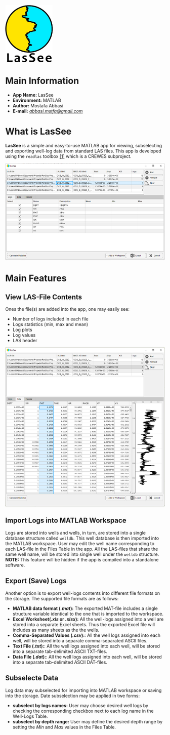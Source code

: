 <img src="Docs/Assets/LasSee_medium.png" width="150">

# Main Information
- **App Name:**    LasSee
- **Environment:**    MATLAB
- **Author:**    Mostafa Abbasi
- **E-mail:**    [*abbasi.mstfa@gmail.com*](abbasi.mstfa@gmail.com)


# What is LasSee
**LasSee** is a simple and easy-to-use MATLAB app for viewing, subselecting and exporting well-log data from standard LAS files. This app is developed using the `readlas` toolbox [[1]](https://www.crewes.org/Documents/ResearchReports/2013/CRR201331.pdf) which is a CREWES subproject.

![Main GUI of the app](Docs/Assets/LasSee%20GUI.png)

# Main Features
## View LAS-File Contents
Ones the file(s) are added into the app, one may easily see:
- Number of logs included in each file
- Logs statistics (min, max and mean)
- Log plots
- Log values
- LAS header

![Log Plot](Docs/Assets/LasSee%20GUI-Logplot.png)


## Import Logs into MATLAB Workspace
Logs are stored into wells and wells, in turn, are stored into a single database structure called `welldb`. This well database is then imported into the MATLAB workspace. User may edit the well name corresponding to each LAS-file in the Files Table in the app. All the LAS-files that share the same well name, will be stored into single well under the `welldb` structure.
**NOTE:** This feature will be hidden if the app is compiled into a standalone software.

## Export (Save) Logs 
Another option is to export well-logs contents into different file formats on the storage. The supported file formats are as follows:
- **MATLAB data format (*.mat*):** The exported MAT-file includes a single structure variable identical to the one that is imported to the workspace. 
- **Excel Worksheet(*.xls* or *.xlsx*):** All the well-logs assigned into a well are stored into a separate Excel sheets. Thus the exported Excel file will includes as many sheets as the the wells.
- **Comma-Separated Values (*.csv*):**: All the well logs assigned into each well, will be stored into a separate comma-separated ASCII files.
- **Text File (*.txt*):**: All the well logs assigned into each well, will be stored into a separate tab-delimited ASCII TXT-files. 
- **Data File (*.dat*):**: All the well logs assigned into each well, will be stored into a separate tab-delimited ASCII DAT-files. 

## Subselecte Data
Log data may subselected for importing into MATLAB workspace or saving into the storage. Date subselection may be applied in twe forms:
- **subselect by logs names:** User may choose desired well logs by checking the corresponding checkbox next to each log name in the Well-Logs Table.
- **subselect by depth range:** User may define the desired depth range by setting the *Min* and *Max* values in the Files Table.


